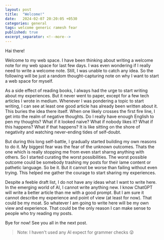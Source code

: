 ```yaml
---
layout: post
title:  "Welcome!"
date:   2024-02-07 20:20:05 +0530
categories: general
tags: welcome generic ramesh fear
published: true
excerpt_separator: <!--more-->
---
```

Hai there!

Welcome to my web space. I have been thinking about writing a welcome note for my web space for last few days. I was even wondering if I really need to write a welcome note. Still, I was unable to catch any idea. So the following will be just a random thought-capturing note on why I want to start a web space for myself.
<!--more-->
As a side effect of reading books, I always had the urge to start writing about my experiences. But it never went to paper, except for a few tech articles I wrote in medium. Whenever I was pondering a topic to start writing, I can see at least one good article has already been written about it. This buries the idea there itself. When one likely crosses the first fire line, I get into the realm of negative thoughts. Do I really have enough English to pen my thoughts? What if it looked naive? What if nobody likes it? What if this happens? What if that happens? It is like sitting on the shore of negativity and watching never-ending tides of self-doubt.

But during this long self-battle, I gradually started building my own reasons to do it. My biggest fear was the fear of the unknown outcomes. Thats the one which is really stopping me from even start sharng anything with others. So I started curating the worst possibilities. The worst possible outcome could be somebody trashing my posts for their lame content or pathetic language. So be it. But it cannot be worse than failing without even trying. This helped me gather the courage to start sharing my experiences.

Despite a feeble draft list, I do not have any ideas what I want to write here. In the emerging world of AI, I cannot write anything new. I know ChatGPT will write a better article than me with a good prompt. But I am sure it cannot describe my experience and point of view (at least for now). That could be my moat. So whatever I am going to write here will be my own view and experience. That could be the only reason I can make sense to people who try reading my posts.

Bye for now! See you all in the next post.

> Note: I haven't used any AI expect for grammer checks :stuck_out_tongue_winking_eye: